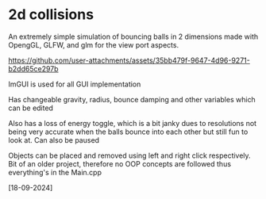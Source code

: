 # 2d collisions

An extremely simple simulation of bouncing balls in 2 dimensions made with OpengGL, GLFW, and glm for the view port aspects.



https://github.com/user-attachments/assets/35bb479f-9647-4d96-9271-b2dd65ce297b



ImGUI is used for all GUI implementation

Has changeable gravity, radius, bounce damping and other variables which can be edited

Also has a loss of energy toggle, which is a bit janky dues to resolutions not being very accurate when the balls bounce into each other but still fun to look at.
Can also be paused

Objects can be placed and removed using left and right click respectively.
Bit of an older project, therefore no OOP concepts are followed thus everything's in the Main.cpp

[18-09-2024]
